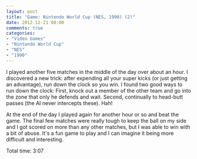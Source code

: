 ```yaml
---
layout: post
title: "Game: Nintendo World Cup (NES, 1990) (2)"
date: 2012-12-21 00:00
comments: true
categories:
- "Video Games"
- "Nintendo World Cup"
- "NES"
- "1990"
---
```


I played another five matches in the middle of the day over about
an hour. I discovered a new trick: after expending all your super
kicks (or just getting an advantage), run down the clock so you
win. I found two good ways to run down the clock: First, knock out
a member of the other team and go into the zone that only he
defends and wait. Second, continually to head-butt passes (the AI
never intercepts these). Hah!

At the end of the day I played again for another hour or so and
beat the game. The final few matches were really tough to keep the
ball on my side and I got scored on more than any other matches,
but I was able to win with a bit of abuse. It's a fun game to play
and I can imagine it being more difficult and interesting.

Total time: 3:07
